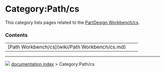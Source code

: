 # Category:Path/cs
This category lists pages related to the [PartDesign Workbench/cs](PartDesign_Workbench/cs.md).

### Contents

|     |     |     |
| --- | --- | --- |
| [Path Workbench/cs](wiki/Path Workbench/cs.md) |



---
![](images/Right_arrow.png) [documentation index](../README.md) > Category:Path/cs
